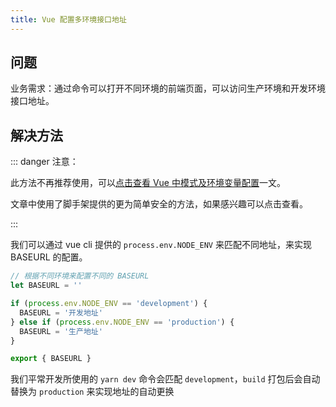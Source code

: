 ```yaml
---
title: Vue 配置多环境接口地址
---
```


## 问题

业务需求：通过命令可以打开不同环境的前端页面，可以访问生产环境和开发环境接口地址。

## 解决方法

::: danger 注意：

此方法不再推荐使用，可以[点击查看 Vue 中模式及环境变量配置](./vue-mode-and-env)一文。

文章中使用了脚手架提供的更为简单安全的方法，如果感兴趣可以点击查看。

:::

我们可以通过 vue cli 提供的 `process.env.NODE_ENV` 来匹配不同地址，来实现 BASEURL 的配置。

```js
// 根据不同环境来配置不同的 BASEURL
let BASEURL = ''

if (process.env.NODE_ENV == 'development') {
  BASEURL = '开发地址'
} else if (process.env.NODE_ENV == 'production') {
  BASEURL = '生产地址'
}

export { BASEURL }
```

我们平常开发所使用的 `yarn dev` 命令会匹配 `development`，`build` 打包后会自动替换为 `production` 来实现地址的自动更换
